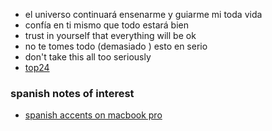 - el universo continuará ensenarme y guiarme mi toda vida
- confía en ti mismo que todo estará bien
- trust in yourself that everything will be ok
- no te tomes todo (demasiado ) esto en serio
- don't take this all too seriously
- [top24](./top/top24.md)

### spanish notes of interest

- [spanish accents on macbook pro](https://github.com/stormasm/spanish/blob/main/misc/macbook.md)
